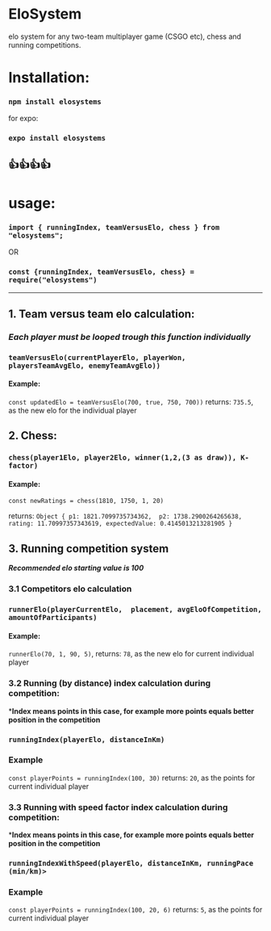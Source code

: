 # EloSystem
elo system for any two-team multiplayer game (CSGO etc), chess and running competitions.

# Installation:
### `npm install elosystems`
for expo:
### `expo install elosystems`
:+1::+1::+1::+1:
-----------------------------------------------------
# usage:

### `import { runningIndex, teamVersusElo, chess } from "elosystems";`

OR

### `const {runningIndex, teamVersusElo, chess} = require("elosystems")`

-------------------------------------------------------

## 1. Team versus team elo calculation:
### ***Each player must be looped trough this function individually***

### `teamVersusElo(currentPlayerElo, playerWon, playersTeamAvgElo, enemyTeamAvgElo))`

#### Example:
 `const updatedElo = teamVersusElo(700, true, 750, 700))`
returns: `735.5`, as the new elo for the individual player



## 2. Chess:
### `chess(player1Elo, player2Elo, winner(1,2,(3 as draw)), K-factor)`

#### Example:
`const newRatings = chess(1810, 1750, 1, 20)`

returns:
`Object {
		p1: 1821.7099735734362, 
		p2: 1738.2900264265638, 
 		rating: 11.70997357343619,
  	expectedValue: 0.4145013213281905
 }`
## 3. Running competition system
***Recommended elo starting value is 100***
### 3.1 Competitors elo calculation

### `runnerElo(playerCurrentElo,  placement, avgEloOfCompetition, amountOfParticipants)`

#### Example: 
`runnerElo(70, 1, 90, 5)`, returns: `78`, as the new elo for current individual player


 ### 3.2 Running (by distance) index calculation during competition: 
 ***Index means points in this case, for example more points equals better position in the competition**
### `runningIndex(playerElo, distanceInKm)`

### Example
`const playerPoints = runningIndex(100, 30)`
returns: `20`, as the points for current individual player

### 3.3 Running with speed factor index calculation during competition: 
 ***Index means points in this case, for example more points equals better position in the competition**
### `runningIndexWithSpeed(playerElo, distanceInKm, runningPace (min/km)>`

### Example
`const playerPoints = runningIndex(100, 20, 6)`
returns: `5`, as the points for current individual player


